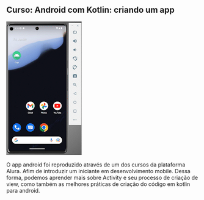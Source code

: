 ## Curso: Android com Kotlin: criando um app

![imdb-lazygrid](https://github.com/TarcioDiniz/Orgs/blob/9f7bac08a6ea7d978b2944a2bd504614e74c31cc/app/src/main/res/img/app_video_gif.gif)

<p>O app android foi reproduzido através de um dos cursos da plataforma Alura. Afim de introduzir um iniciante em desenvolvimento mobile. Dessa forma, podemos aprender mais sobre Activity e seu processo de criação de view, como também as melhores práticas de criação do código em kotlin para android.</p>
